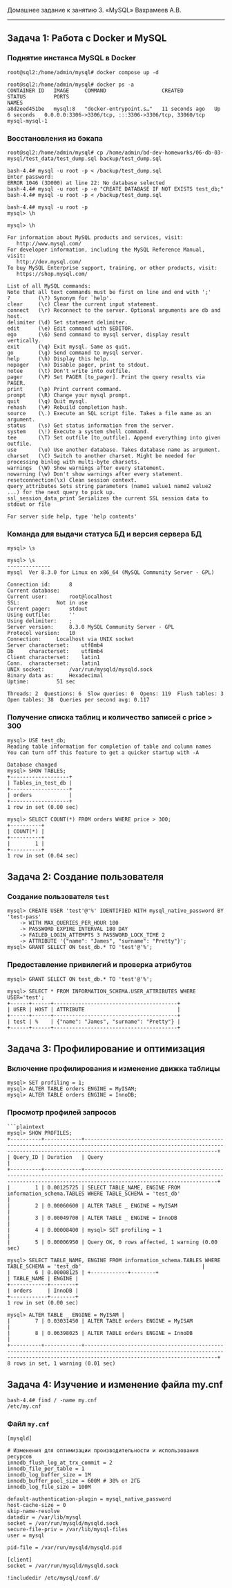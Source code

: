 Домашнее задание к занятию 3. «MySQL» Вахрамеев А.В.

---

## Задача 1: Работа с Docker и MySQL

### Поднятие инстанса MySQL в Docker
```plaintext
root@sql2:/home/admin/mysql# docker compose up -d
```

```plaintext
root@sql2:/home/admin/mysql# docker ps -a
CONTAINER ID   IMAGE     COMMAND                  CREATED          STATUS         PORTS                                                  NAMES
a8d2eed451be   mysql:8   "docker-entrypoint.s…"   11 seconds ago   Up 6 seconds   0.0.0.0:3306->3306/tcp, :::3306->3306/tcp, 33060/tcp   mysql-mysql-1
```

### Восстановления из бэкапа

```plaintext
root@sql2:/home/admin/mysql# cp /home/admin/bd-dev-homeworks/06-db-03-mysql/test_data/test_dump.sql backup/test_dump.sql
```


```plaintext
bash-4.4# mysql -u root -p < /backup/test_dump.sql 
Enter password: 
ERROR 1046 (3D000) at line 22: No database selected
bash-4.4# mysql -u root -p -e "CREATE DATABASE IF NOT EXISTS test_db;"
bash-4.4# mysql -u root -p < /backup/test_dump.sql 

bash-4.4# mysql -u root -p
mysql> \h

mysql> \h

For information about MySQL products and services, visit:
   http://www.mysql.com/
For developer information, including the MySQL Reference Manual, visit:
   http://dev.mysql.com/
To buy MySQL Enterprise support, training, or other products, visit:
   https://shop.mysql.com/

List of all MySQL commands:
Note that all text commands must be first on line and end with ';'
?         (\?) Synonym for `help'.
clear     (\c) Clear the current input statement.
connect   (\r) Reconnect to the server. Optional arguments are db and host.
delimiter (\d) Set statement delimiter.
edit      (\e) Edit command with $EDITOR.
ego       (\G) Send command to mysql server, display result vertically.
exit      (\q) Exit mysql. Same as quit.
go        (\g) Send command to mysql server.
help      (\h) Display this help.
nopager   (\n) Disable pager, print to stdout.
notee     (\t) Don't write into outfile.
pager     (\P) Set PAGER [to_pager]. Print the query results via PAGER.
print     (\p) Print current command.
prompt    (\R) Change your mysql prompt.
quit      (\q) Quit mysql.
rehash    (\#) Rebuild completion hash.
source    (\.) Execute an SQL script file. Takes a file name as an argument.
status    (\s) Get status information from the server.
system    (\!) Execute a system shell command.
tee       (\T) Set outfile [to_outfile]. Append everything into given outfile.
use       (\u) Use another database. Takes database name as argument.
charset   (\C) Switch to another charset. Might be needed for processing binlog with multi-byte charsets.
warnings  (\W) Show warnings after every statement.
nowarning (\w) Don't show warnings after every statement.
resetconnection(\x) Clean session context.
query_attributes Sets string parameters (name1 value1 name2 value2 ...) for the next query to pick up.
ssl_session_data_print Serializes the current SSL session data to stdout or file

For server side help, type 'help contents'

```

### Команда для выдачи статуса БД и версия сервера БД
```plaintext
mysql> \s

mysql> \s
--------------
mysql  Ver 8.3.0 for Linux on x86_64 (MySQL Community Server - GPL)

Connection id:		8
Current database:	
Current user:		root@localhost
SSL:			Not in use
Current pager:		stdout
Using outfile:		''
Using delimiter:	;
Server version:		8.3.0 MySQL Community Server - GPL
Protocol version:	10
Connection:		Localhost via UNIX socket
Server characterset:	utf8mb4
Db     characterset:	utf8mb4
Client characterset:	latin1
Conn.  characterset:	latin1
UNIX socket:		/var/run/mysqld/mysqld.sock
Binary data as:		Hexadecimal
Uptime:			51 sec

Threads: 2  Questions: 6  Slow queries: 0  Opens: 119  Flush tables: 3  Open tables: 38  Queries per second avg: 0.117

```

### Получение списка таблиц и количество записей с price > 300
```plaintext
mysql> USE test_db;
Reading table information for completion of table and column names
You can turn off this feature to get a quicker startup with -A

Database changed
mysql> SHOW TABLES;
+-------------------+
| Tables_in_test_db |
+-------------------+
| orders            |
+-------------------+
1 row in set (0.00 sec)

mysql> SELECT COUNT(*) FROM orders WHERE price > 300;
+----------+
| COUNT(*) |
+----------+
|        1 |
+----------+
1 row in set (0.04 sec)

```

## Задача 2: Создание пользователя

### Создание пользователя `test`
```plaintext
mysql> CREATE USER 'test'@'%' IDENTIFIED WITH mysql_native_password BY 'test-pass' 
    -> WITH MAX_QUERIES_PER_HOUR 100 
    -> PASSWORD EXPIRE INTERVAL 180 DAY 
    -> FAILED_LOGIN_ATTEMPTS 3 PASSWORD_LOCK_TIME 2 
    -> ATTRIBUTE '{"name": "James", "surname": "Pretty"}';
mysql> GRANT SELECT ON test_db.* TO 'test'@'%';
```

### Предоставление привилегий и проверка атрибутов
```plaintext
mysql> GRANT SELECT ON test_db.* TO 'test'@'%';
```
```plaintext
mysql> SELECT * FROM INFORMATION_SCHEMA.USER_ATTRIBUTES WHERE USER='test';
+------+------+----------------------------------------+
| USER | HOST | ATTRIBUTE                              |
+------+------+----------------------------------------+
| test | %    | {"name": "James", "surname": "Pretty"} |
+------+------+----------------------------------------+
```

## Задача 3: Профилирование и оптимизация

### Включение профилирования и изменение движка таблицы
```plaintext
mysql> SET profiling = 1;
mysql> ALTER TABLE orders ENGINE = MyISAM;
mysql> ALTER TABLE orders ENGINE = InnoDB;
```

### Просмотр профилей запросов
```plaintext
```plaintext
mysql> SHOW PROFILES;
+----------+------------+---------------------------------------------------------------------------------------------------------------------------------------------------------------------------------------+
| Query_ID | Duration   | Query                                                                                                                                                                                 |
+----------+------------+---------------------------------------------------------------------------------------------------------------------------------------------------------------------------------------+
|        1 | 0.00125725 | SELECT TABLE_NAME, ENGINE FROM information_schema.TABLES WHERE TABLE_SCHEMA = 'test_db'                                                                                               |
|        2 | 0.00060600 | ALTER TABLE _ ENGINE = MyISAM                                                                                                                                                         |
|        3 | 0.00049700 | ALTER TABLE _ ENGINE = InnoDB                                                                                                                                                         |
|        4 | 0.00008400 | mysql> SET profiling = 1                                                                                                                                                              |
|        5 | 0.00006950 | Query OK, 0 rows affected, 1 warning (0.00 sec)

mysql> SELECT TABLE_NAME, ENGINE FROM information_schema.TABLES WHERE TABLE_SCHEMA = 'test_db'                                       |
|        6 | 0.00008125 | +------------+--------+
| TABLE_NAME | ENGINE |
+------------+--------+
| orders     | InnoDB |
+------------+--------+
1 row in set (0.00 sec)

mysql> ALTER TABLE _ ENGINE = MyISAM |
|        7 | 0.03031450 | ALTER TABLE orders ENGINE = MyISAM                                                                                                                                                    |
|        8 | 0.06398025 | ALTER TABLE orders ENGINE = InnoDB                                                                                                                                                    |
+----------+------------+---------------------------------------------------------------------------------------------------------------------------------------------------------------------------------------+
8 rows in set, 1 warning (0.01 sec)

```

## Задача 4: Изучение и изменение файла my.cnf

```plaintext
bash-4.4# find / -name my.cnf
/etc/my.cnf
```

### Файл `my.cnf`

```plaintext
[mysqld]

# Изменения для оптимизации производительности и использования ресурсов
innodb_flush_log_at_trx_commit = 2
innodb_file_per_table = 1
innodb_log_buffer_size = 1M
innodb_buffer_pool_size = 600M # 30% от 2ГБ
innodb_log_file_size = 100M

default-authentication-plugin = mysql_native_password
host-cache-size = 0
skip-name-resolve
datadir = /var/lib/mysql
socket = /var/run/mysqld/mysqld.sock
secure-file-priv = /var/lib/mysql-files
user = mysql

pid-file = /var/run/mysqld/mysqld.pid

[client]
socket = /var/run/mysqld/mysqld.sock

!includedir /etc/mysql/conf.d/

```
